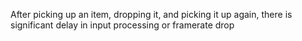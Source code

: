 After picking up an item, dropping it, and picking it up again, there is significant delay in input processing or framerate drop

